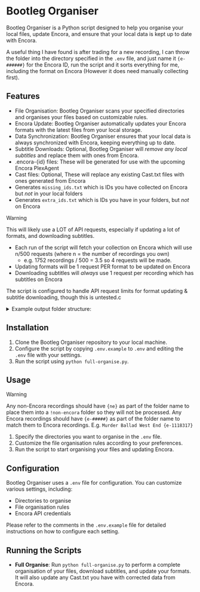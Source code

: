 # Bootleg Organiser

Bootleg Organiser is a Python script designed to help you organise your local files, update Encora, and ensure that your local data is kept up to date with Encora.

A useful thing I have found is after trading for a new recording, I can throw the folder into the directory specified in the `.env` file, and just name it `{e-######}` for the Encora ID, run the script and it sorts everything for me, including the format on Encora (However it does need manually collecting first).

## Features

- File Organisation: Bootleg Organiser scans your specified directories and organises your files based on customizable rules.
- Encora Update: Bootleg Organiser automatically updates your Encora formats with the latest files from your local storage.
- Data Synchronization: Bootleg Organiser ensures that your local data is always synchronized with Encora, keeping everything up to date.
- Subtitle Downloads: Optional, Bootleg Organiser will _remove any local subtitles_ and replace them with ones from Encora.
- .encora-{id} files: These will be generated for use with the upcoming Encora PlexAgent
- Cast files: Optional, These will replace any existing Cast.txt files with ones generated from Encora
- Generates `missing_ids.txt` which is IDs you have collected on Encora but _not_ in your local folders
- Generates `extra_ids.txt` which is IDs you have in your folders, but _not_ on Encora

> [!WARNING]  
> This will likely use a LOT of API requests, especially if updating a lot of formats, and downloading subtitles.
>
> - Each run of the script will fetch your collection on Encora which will use n/500 requests (where n = the number of recordings you own)
>   - e.g. 1752 recordings / 500 = 3.5 so 4 requests will be made.
> - Updating formats will be 1 request PER format to be updated on Encora
> - Downloading subtitles will _always_ use 1 request per recording which has subtitles on Encora

The script is configured to handle API request limits for format updating & subtitle downloading, though this is untested.c

<details>
  <summary>Example output folder structure:</summary>

This is with the following .env formats:  
 `SHOW_DIRECTORY_FORMAT="{show_name}/{tour}/{type}/"`

`SHOW_FOLDER_FORMAT="[{date}] {highlights} [{matinee}] [{nft}] {show_name} ~ {master} {{e-{encora_id}}}"`

![Example output](example_output.png)

</details>

## Installation

1. Clone the Bootleg Organiser repository to your local machine.
2. Configure the script by copying `.env.example` to `.env` and editing the `.env` file with your settings.
3. Run the script using `python full-organise.py`.

## Usage

> [!WARNING]  
> Any non-Encora recordings should have `{ne}` as part of the folder name to place them into a `!non-encora` folder so they will not be processed.
> Any Encora recordings should have `{e-#####}` as part of the folder name to match them to Encora recordings. E.g. `Murder Ballad West End {e-1118317}`

1. Specify the directories you want to organise in the `.env` file.
2. Customize the file organisation rules according to your preferences.
3. Run the script to start organising your files and updating Encora.

## Configuration

Bootleg Organiser uses a `.env` file for configuration. You can customize various settings, including:

- Directories to organise
- File organisation rules
- Encora API credentials

Please refer to the comments in the `.env.example` file for detailed instructions on how to configure each setting.

## Running the Scripts

- **Full Organise**: Run `python full-organise.py` to perform a complete organisation of your files, download subtitles, and update your formats. It will also update any Cast.txt you have with corrected data from Encora.
